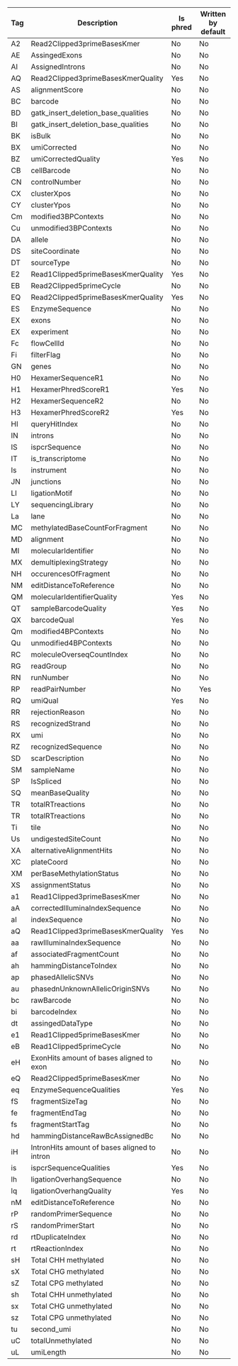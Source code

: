 | Tag   | Description                                  | Is phred   | Written by default   |
|-------|----------------------------------------------|------------|----------------------|
| A2    | Read2Clipped3primeBasesKmer                  | No         | No                   |
| AE    | AssingedExons                                | No         | No                   |
| AI    | AssignedIntrons                              | No         | No                   |
| AQ    | Read2Clipped3primeBasesKmerQuality           | Yes        | No                   |
| AS    | alignmentScore                               | No         | No                   |
| BC    | barcode                                      | No         | No                   |
| BD    | gatk_insert_deletion_base_qualities          | No         | No                   |
| BI    | gatk_insert_deletion_base_qualities          | No         | No                   |
| BK    | isBulk                                       | No         | No                   |
| BX    | umiCorrected                                 | No         | No                   |
| BZ    | umiCorrectedQuality                          | Yes        | No                   |
| CB    | cellBarcode                                  | No         | No                   |
| CN    | controlNumber                                | No         | No                   |
| CX    | clusterXpos                                  | No         | No                   |
| CY    | clusterYpos                                  | No         | No                   |
| Cm    | modified3BPContexts                          | No         | No                   |
| Cu    | unmodified3BPContexts                        | No         | No                   |
| DA    | allele                                       | No         | No                   |
| DS    | siteCoordinate                               | No         | No                   |
| DT    | sourceType                                   | No         | No                   |
| E2    | Read1Clipped5primeBasesKmerQuality           | Yes        | No                   |
| EB    | Read2Clipped5primeCycle                      | No         | No                   |
| EQ    | Read2Clipped5primeBasesKmerQuality           | Yes        | No                   |
| ES    | EnzymeSequence                               | No         | No                   |
| EX    | exons                                        | No         | No                   |
| EX    | experiment                                   | No         | No                   |
| Fc    | flowCellId                                   | No         | No                   |
| Fi    | filterFlag                                   | No         | No                   |
| GN    | genes                                        | No         | No                   |
| H0    | HexamerSequenceR1                            | No         | No                   |
| H1    | HexamerPhredScoreR1                          | Yes        | No                   |
| H2    | HexamerSequenceR2                            | No         | No                   |
| H3    | HexamerPhredScoreR2                          | Yes        | No                   |
| HI    | queryHitIndex                                | No         | No                   |
| IN    | introns                                      | No         | No                   |
| IS    | ispcrSequence                                | No         | No                   |
| IT    | is_transcriptome                             | No         | No                   |
| Is    | instrument                                   | No         | No                   |
| JN    | junctions                                    | No         | No                   |
| LI    | ligationMotif                                | No         | No                   |
| LY    | sequencingLibrary                            | No         | No                   |
| La    | lane                                         | No         | No                   |
| MC    | methylatedBaseCountForFragment               | No         | No                   |
| MD    | alignment                                    | No         | No                   |
| MI    | molecularIdentifier                          | No         | No                   |
| MX    | demultiplexingStrategy                       | No         | No                   |
| NH    | occurencesOfFragment                         | No         | No                   |
| NM    | editDistanceToReference                      | No         | No                   |
| QM    | molecularIdentifierQuality                   | Yes        | No                   |
| QT    | sampleBarcodeQuality                         | Yes        | No                   |
| QX    | barcodeQual                                  | Yes        | No                   |
| Qm    | modified4BPContexts                          | No         | No                   |
| Qu    | unmodified4BPContexts                        | No         | No                   |
| RC    | moleculeOverseqCountIndex                    | No         | No                   |
| RG    | readGroup                                    | No         | No                   |
| RN    | runNumber                                    | No         | No                   |
| RP    | readPairNumber                               | No         | Yes                  |
| RQ    | umiQual                                      | Yes        | No                   |
| RR    | rejectionReason                              | No         | No                   |
| RS    | recognizedStrand                             | No         | No                   |
| RX    | umi                                          | No         | No                   |
| RZ    | recognizedSequence                           | No         | No                   |
| SD    | scarDescription                              | No         | No                   |
| SM    | sampleName                                   | No         | No                   |
| SP    | IsSpliced                                    | No         | No                   |
| SQ    | meanBaseQuality                              | No         | No                   |
| TR    | totalRTreactions                             | No         | No                   |
| TR    | totalRTreactions                             | No         | No                   |
| Ti    | tile                                         | No         | No                   |
| Us    | undigestedSiteCount                          | No         | No                   |
| XA    | alternativeAlignmentHits                     | No         | No                   |
| XC    | plateCoord                                   | No         | No                   |
| XM    | perBaseMethylationStatus                     | No         | No                   |
| XS    | assignmentStatus                             | No         | No                   |
| a1    | Read1Clipped3primeBasesKmer                  | No         | No                   |
| aA    | correctedIlluminaIndexSequence               | No         | No                   |
| aI    | indexSequence                                | No         | No                   |
| aQ    | Read1Clipped3primeBasesKmerQuality           | Yes        | No                   |
| aa    | rawIlluminaIndexSequence                     | No         | No                   |
| af    | associatedFragmentCount                      | No         | No                   |
| ah    | hammingDistanceToIndex                       | No         | No                   |
| ap    | phasedAllelicSNVs                            | No         | No                   |
| au    | phasednUnknownAllelicOriginSNVs              | No         | No                   |
| bc    | rawBarcode                                   | No         | No                   |
| bi    | barcodeIndex                                 | No         | No                   |
| dt    | assingedDataType                             | No         | No                   |
| e1    | Read1Clipped5primeBasesKmer                  | No         | No                   |
| eB    | Read1Clipped5primeCycle                      | No         | No                   |
| eH    | ExonHits amount of bases aligned to exon     | No         | No                   |
| eQ    | Read2Clipped5primeBasesKmer                  | No         | No                   |
| eq    | EnzymeSequenceQualities                      | Yes        | No                   |
| fS    | fragmentSizeTag                              | No         | No                   |
| fe    | fragmentEndTag                               | No         | No                   |
| fs    | fragmentStartTag                             | No         | No                   |
| hd    | hammingDistanceRawBcAssignedBc               | No         | No                   |
| iH    | IntronHits amount of bases aligned to intron | No         | No                   |
| is    | ispcrSequenceQualities                       | Yes        | No                   |
| lh    | ligationOverhangSequence                     | No         | No                   |
| lq    | ligationOverhangQuality                      | Yes        | No                   |
| nM    | editDistanceToReference                      | No         | No                   |
| rP    | randomPrimerSequence                         | No         | No                   |
| rS    | randomPrimerStart                            | No         | No                   |
| rd    | rtDuplicateIndex                             | No         | No                   |
| rt    | rtReactionIndex                              | No         | No                   |
| sH    | Total CHH methylated                         | No         | No                   |
| sX    | Total CHG methylated                         | No         | No                   |
| sZ    | Total CPG methylated                         | No         | No                   |
| sh    | Total CHH unmethylated                       | No         | No                   |
| sx    | Total CHG unmethylated                       | No         | No                   |
| sz    | Total CPG unmethylated                       | No         | No                   |
| tu    | second_umi                                   | No         | No                   |
| uC    | totalUnmethylated                            | No         | No                   |
| uL    | umiLength                                    | No         | No                   |